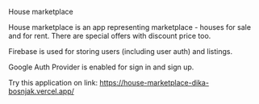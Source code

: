 House marketplace

House marketplace is an app representing marketplace - houses for sale and for rent. There are special offers with discount price too. 

Firebase is used for storing users (including user auth) and listings. 

Google Auth Provider is enabled for sign in and sign up.

Try this application on link: https://house-marketplace-dika-bosnjak.vercel.app/
